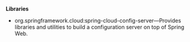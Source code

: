 **Libraries**
- org.springframework.cloud:spring-cloud-config-server—Provides libraries and utilities to build a configuration server
on top of Spring Web.